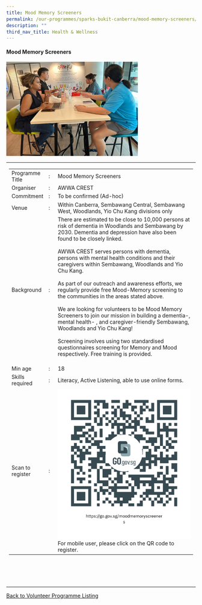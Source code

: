 ```yaml
---
title: Mood Memory Screeners
permalink: /our-programmes/sparks-bukit-canberra/mood-memory-screeners/
description: ""
third_nav_title: Health & Wellness
---
```

#### Mood Memory Screeners

<img style="width:350px;height:250px;" src="/images/SPARKS@Bukit%20Canberra/mood%20memory%20screeners.jpeg">
<table width="100%" border="0">
	<tbody><tr>
			 <td width="60%">
			<table width="100%" border="0">
				<tbody><tr>
					<td width="20%">
						Programme Title
					</td>
					<td width="5%">
						:
					</td>
					<td>
						Mood Memory Screeners 
					</td>
				</tr>
					<tr><td width="20%">
						Organiser
					</td>
					<td width="5%">
						:
					</td>
					<td>
						AWWA CREST
					</td>
				</tr>
				<tr>
					<td width="20%">
						Commitment
					</td>
					<td width="5%">
						:
					</td>
					<td width="75%">
						   To be confirmed (Ad-hoc)
					</td>
				</tr>
				<tr>
					<td width="20%">
					 Venue
					</td>
					<td width="5%">
						:
					</td>
					<td width="75%">
					   Within Canberra, Sembawang Central, Sembawang West, Woodlands, Yio Chu Kang divisions only
					</td>
				</tr>
				<tr>
					<td width="20%">
						Background
					</td>
					<td width="5%">
						:
					</td>
					<td width="75%">
						There are estimated to be close to 10,000 persons at risk of dementia in Woodlands and Sembawang by 2030. Dementia and depression have also been found to be closely linked.<br><br>  
AWWA CREST serves persons with dementia, persons with mental health conditions and their caregivers within Sembawang, Woodlands and Yio Chu Kang. <br><br> 
As part of our outreach and awareness efforts, we regularly provide free Mood-Memory screening to the communities in the areas stated above.<br><br> We are looking for volunteers to be Mood Memory Screeners to join our mission in building a dementia-, mental health- , and caregiver-friendly Sembawang, Woodlands and Yio Chu Kang!<br><br>						Screening involves using two standardised questionnaires screening for Memory and Mood respectively. Free training is provided.<br><br>
					</td>
				</tr>
				<tr>
					<td width="20%">
						Min age
					</td>
					<td width="5%">
						:
					</td>
					<td width="75%">
						18
					</td>
				</tr>
		<tr>
					<td width="20%">
						Skills required
					</td>
					<td width="5%">
						:
					</td>
					<td>
						       Literacy, Active Listening, able to use online forms.
			</td>
				</tr>
		<tr>
					<td width="20%">
						Scan to register
					</td>
					<td width="5%">
						:
					</td>
					<td><a href="https://form.gov.sg/64d07adc9017ae001193ce2c">
						<img style="width=60px;height=60px;" src="/images/SPARKS@Bukit%20Canberra/mood%20memory%20screeners%20qr.png"></a><br>
						For mobile user, please click on the QR code to register.
			</td>
				</tr>
</tbody></table>


<br>
			<br>
			<br>
			<br>
			
</td></tr></tbody></table>
<a href="/our-programmes/sparks-bukit-canberra/volunteering-opportunities/">
	Back to Volunteer Programme Listing</a>